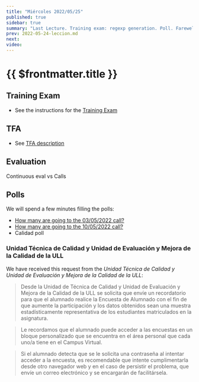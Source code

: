 ```yaml
---
title: "Miércoles 2022/05/25"
published: true
sidebar: true
summary: "Last Lecture. Training exam: regexp generation. Poll. Farewell and see you later"
prev: 2022-05-24-leccion.md
next:
video:
---
```


# {{ $frontmatter.title }}

  

## Training Exam

* See the instructions for the [Training Exam](/practicas/training-exam.html)

## TFA

* See [TFA description](/practicas/tfa.html)

## Evaluation

Continuous eval vs Calls

## Polls

We will spend a few minutes filling the polls:

- [How many are going to the 03/05/2022 call?](https://campusingenieriaytecnologia2122.ull.es/mod/choice/view.php?id=21155&forceview=1)
- [How many are going to the 10/05/2022 call?](https://campusingenieriaytecnologia2122.ull.es/mod/choice/view.php?id=30819&forceview=1)
- Calidad poll

### Unidad Técnica de Calidad y Unidad de Evaluación y Mejora de la Calidad de la ULL

We have received this request from the *Unidad Técnica de Calidad y Unidad de Evaluación y Mejora de la Calidad de la ULL*:

> Desde la Unidad de Técnica de Calidad y Unidad de Evaluación y Mejora de la Calidad de la ULL se solicita que envíe un recordatorio para que el alumnado realice la Encuesta de Alumnado con el fin de que aumente la participación y los datos obtenidos sean una muestra estadísticamente representativa de los estudiantes matriculados en la asignatura.

> Le recordamos que el alumnado puede acceder a las encuestas en un bloque personalizado que se encuentra en el área personal que cada uno/a tiene en el Campus Virtual.

> Si el alumnado detecta que se le solicita una contraseña al intentar acceder a la encuesta, es recomendable que intente cumplimentarla desde otro navegador web y en el caso de persistir el problema, que envíe un correo electrónico y se encargarán de facilitársela.

<!--
* [Participación en Google Data Studio](https://datastudio.google.com/u/0/reporting/ce5b085d-d337-4f85-a0f4-7db6b39a3e0a/page/NYKjC?params=%7B%22df3%22:%22include%25EE%2580%25800%25EE%2580%2580IN%25EE%2580%2580133746%22,%22df18%22:%22include%25EE%2580%25800%25EE%2580%2580IN%25EE%2580%2580133746%22%7D)

-->

<!--
## Video

<youtube></youtube>
-->